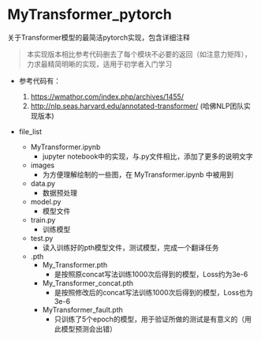 # MyTransformer_pytorch
关于Transformer模型的最简洁pytorch实现，包含详细注释

> 本实现版本相比参考代码删去了每个模块不必要的返回（如注意力矩阵），力求最精简明晰的实现，适用于初学者入门学习

- 参考代码有：
  1. https://wmathor.com/index.php/archives/1455/
  2. http://nlp.seas.harvard.edu/annotated-transformer/ (哈佛NLP团队实现版本)


- file_list
  - MyTransformer.ipynb
    - jupyter notebook中的实现，与.py文件相比，添加了更多的说明文字
  - images
    - 为方便理解绘制的一些图，在 MyTransformer.ipynb 中被用到
  - data.py
    - 数据预处理
  - model.py
    - 模型文件
  - train.py
    - 训练模型
  - test.py
    - 读入训练好的pth模型文件，测试模型，完成一个翻译任务
  - .pth
    - My_Transformer.pth  
      - 是按照原concat写法训练1000次后得到的模型，Loss约为3e-6
    - My_Transformer_concat.pth
      - 是按照修改后的concat写法训练1000次后得到的模型，Loss也为3e-6
    - MyTransformer_fault.pth
      - 只训练了5个epoch的模型，用于验证所做的测试是有意义的（用此模型预测会出错）
